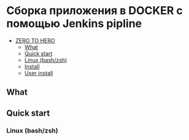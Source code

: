 # Сборка приложения в DOCKER с помощью Jenkins pipline

 - [ZERO TO HERO](#Сборка-приложения-в-DOCKER-с-помощью-Jenkins-pipline)
   - [What](#what)
   - [Quick start](#quick-start)
   - [Linux (bash/zsh)](#linux-bashzsh)
   - [Install](#install)
   - [User install](#user-install)

## What


## Quick start


### Linux (bash/zsh)

```

```
